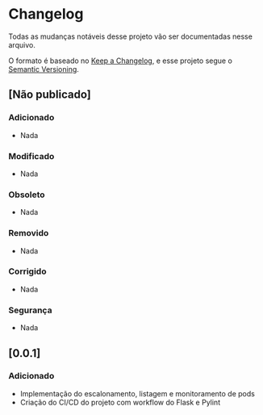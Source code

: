 # Changelog

Todas as mudanças notáveis desse projeto vão ser documentadas nesse arquivo.

O formato é baseado no [Keep a Changelog](https://keepachangelog.com/pt-BR/1.0.0/),
e esse projeto segue o [Semantic Versioning](https://semver.org/spec/v2.0.0.html).

## [Não publicado]
### Adicionado
- Nada

### Modificado
- Nada

### Obsoleto
- Nada

### Removido
- Nada

### Corrigido
- Nada

### Segurança
- Nada


## [0.0.1]
### Adicionado
- Implementação do escalonamento, listagem e monitoramento de pods
- Criação do CI/CD do projeto com workflow do Flask e Pylint
